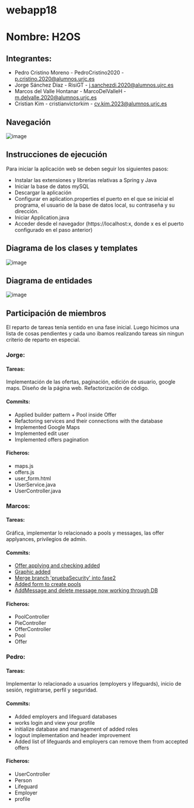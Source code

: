 # webapp18
# Nombre: H2OS
## Integrantes: 
  - Pedro Cristino Moreno - PedroCristino2020 - p.cristino.2020@alumnos.urjc.es
  - Jorge Sánchez Díaz - RisiGT - j.sanchezdi.2020@alumnos.ujrc.es 
  - Marcos del Valle Hontanar - MarcoDelValleH - m.delvalle.2020@alumnos.urjc.es
  - Cristian Kim - cristianvictorkim - cv.kim.2023@alumnos.urjc.es


## Navegación 
![image](https://github.com/CodeURJC-DAW-2023-24/webapp18/assets/102817772/d62c1427-e17f-47ca-8b95-b1a422a1ef59)


## Instrucciones de ejecución
Para iniciar la aplicación web se deben seguir los siguientes pasos:
  - Instalar las extensiones y librerias relativas a Spring y Java
  - Iniciar la base de datos mySQL
  - Descargar la aplicación
  - Configurar en aplication.properties el puerto en el que se inicial el programa, el usuario de la base de datos local, su contraseña y su dirección.
  - Iniciar Application.java
  - Acceder desde el navegador (https://localhost:x, donde x es el puerto configurado en el paso anterior)




## Diagrama de los clases y templates

![image](https://github.com/CodeURJC-DAW-2023-24/webapp18/assets/102817772/d5bc4008-3850-4338-ae25-5a2651e55881)


## Diagrama de entidades

![image](https://github.com/CodeURJC-DAW-2023-24/webapp18/assets/102817772/e28fbed3-cf45-4144-907c-b3614b940f9c)


## Participación de miembros

El reparto de tareas tenía sentido en una fase inicial. Luego hicimos una lista de cosas pendientes y cada uno ibamos realizando tareas sin ningun criterio de reparto en especial. 

### Jorge:
#### Tareas:
Implementación de las ofertas, paginación, edición de usuario, google maps. Diseño de la página web. Refactorización de código.
#### Commits: 
  - Applied builder pattern + Pool inside Offer
  - Refactoring services and their connections with the database
  - Implemented Google Maps
  - Implemented edit user
  - Implemented offers pagination
#### Ficheros: 
  - maps.js
  - offers.js
  - user_form.html
  - UserService.java
  - UserController.java
     
### Marcos:
#### Tareas:
Gráfica, implementar lo relacionado a pools y messages, las offer applyances, privilegios de admin. 
#### Commits: 
  - [Offer applying and checking added](https://github.com/CodeURJC-DAW-2023-24/webapp18/commit/ab07b9be3f03737aaa02bd75446cedaf6d69f917)
  - [Graphic added](https://github.com/CodeURJC-DAW-2023-24/webapp18/commit/7e562666737ab5471b687abf588b777729bcf857)
  - [Merge branch 'pruebaSecurity' into fase2](https://github.com/CodeURJC-DAW-2023-24/webapp18/commit/b642aca33493b114cef790bbf5caed46e3a392c0)
  - [Added form to create pools](https://github.com/CodeURJC-DAW-2023-24/webapp18/commit/8f4728d92ef972f61f96e56bd8a4d403f8dd4131)
  - [AddMessage and delete message now working through DB](https://github.com/CodeURJC-DAW-2023-24/webapp18/commit/7f3eab1b42a0488f37e94b2c2dab5419128d1df1)
#### Ficheros: 
  - PoolController
  - PieController
  - OfferController
  - Pool
  - Offer
     
### Pedro:
#### Tareas:
Implementar lo relacionado a usuarios (employers y lifeguards), inicio de sesión, registrarse, perfil y seguridad.
#### Commits: 
  - Added employers and lifeguard databases
  - works login and view your profile
  - initialize database and management of added roles
  - logout implementation and header improvement
  - Added list of lifeguards and employers can remove them from accepted offers
#### Ficheros: 
  - UserController
  - Person
  - Lifeguard
  - Employer
  - profile




